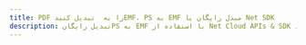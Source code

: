 ---title: PDF را به  تبدیل کنیدEMF، PS به EMF مبدل رایگان یا Net SDKdescription: تبدیل رایگانPS به EMF با استفاده از Net Cloud APIs & SDK همچنین اسناد PDF را در Cloud ایجاد، ویرایش و رندر کنید.---